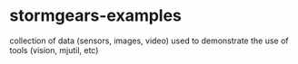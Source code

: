# stormgears-examples
collection of data (sensors, images, video) used to demonstrate the use of tools (vision, mjutil, etc)
